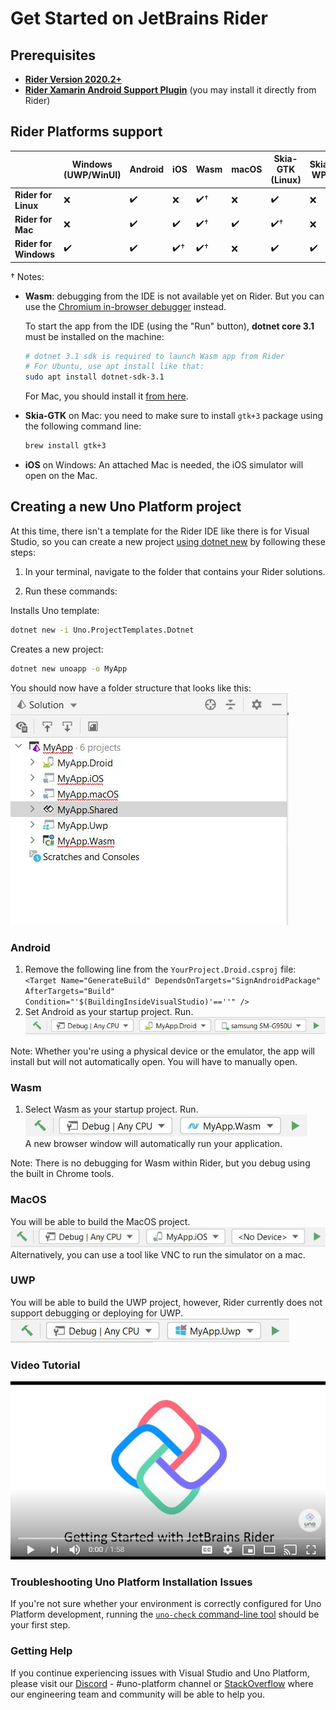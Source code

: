 # Get Started on JetBrains Rider

## Prerequisites
* [**Rider Version 2020.2+**](https://www.jetbrains.com/rider/download/)
* [**Rider Xamarin Android Support Plugin**](https://plugins.jetbrains.com/plugin/12056-rider-xamarin-android-support/) (you may install it directly from Rider)

## Rider Platforms support

|                       | Windows (UWP/WinUI) | Android | iOS  | Wasm | macOS | Skia-GTK (Linux) | Skia-WPF |
| --------------------- | ------------------- | ------- | ---- | ---- | ----- | -------- | -------- |
| **Rider for Linux**   | ❌                   | ✔️       | ❌    | ✔️†   | ❌     | ✔️        | ❌        |
| **Rider for Mac**     | ❌                   | ✔️       | ✔️    | ✔️†   | ✔️     | ✔️†       | ❌        |
| **Rider for Windows** | ✔️                   | ✔️       | ✔️†   | ✔️†   | ❌     | ✔️        | ✔️        |

† Notes:

* **Wasm**: debugging from the IDE is not available yet on Rider.  But you can use the [Chromium in-browser debugger](https://github.com/unoplatform/Uno.Wasm.Bootstrap#how-to-use-the-browser-debugger) instead.

  To start the app from the IDE (using the "Run" button), **dotnet core 3.1** must be installed on the machine:

  ``` bash
  # dotnet 3.1 sdk is required to launch Wasm app from Rider
  # For Ubuntu, use apt install like that:
  sudo apt install dotnet-sdk-3.1
  ```

  For Mac, you should install it [from here](https://dotnet.microsoft.com/download/dotnet-core/thank-you/runtime-aspnetcore-3.1.10-macos-x64-binaries).

* **Skia-GTK** on Mac: you need to make sure to install `gtk+3` package using the following command line:
  
  ```bash
  brew install gtk+3
  ```

* **iOS** on Windows: An attached Mac is needed, the iOS simulator will open on the Mac.

## Creating a new Uno Platform project

At this time, there isn't a template for the Rider IDE like there is for Visual Studio, so you can create a new project
[using dotnet new](get-started-dotnet-new.md) by following these steps:

1. In your terminal, navigate to the folder that contains your Rider solutions.

2. Run these commands:

Installs Uno template:  
```bash
dotnet new -i Uno.ProjectTemplates.Dotnet
```
Creates a new project:  
```bash
dotnet new unoapp -o MyApp
```

You should now have a folder structure that looks like this:  
![rider-folder-structure](Assets/quick-start/rider-folder-structure.JPG)

### Android
1. Remove the following line from the `YourProject.Droid.csproj` file:  
`<Target Name="GenerateBuild" DependsOnTargets="SignAndroidPackage" AfterTargets="Build" Condition="'$(BuildingInsideVisualStudio)'==''" />`
2. Set Android as your startup project. Run.  
![run-android-rider](Assets/quick-start/run-android-rider.JPG)

Note: Whether you're using a physical device or the emulator, the app will install but will not automatically open.
You will have to manually open.

### Wasm
1. Select Wasm as your startup project. Run.  
![run-wasm-rider](Assets/quick-start/run-wasm-rider.JPG)  
A new browser window will automatically run your application.  

Note: There is no debugging for Wasm within Rider, but you debug using the built in Chrome tools. 

### MacOS
You will be able to build the MacOS project.  
![run-ios-rider](Assets/quick-start/run-ios-rider.JPG)  
Alternatively, you can use a tool like VNC to run the simulator on a mac.  

### UWP
You will be able to build the UWP project, however, Rider currently does not support debugging or deploying for UWP.   
![run-uwp-rider](Assets/quick-start/run-uwp-rider.JPG)  


### Video Tutorial

[![Getting Started Rider Video](Assets/rider-cover.JPG)](http://www.youtube.com/watch?v=HgwL0al5bfo)

### Troubleshooting Uno Platform Installation Issues

If you're not sure whether your environment is correctly configured for Uno Platform development, running the [`uno-check` command-line tool](uno-check.md) should be your first step.

### Getting Help

If you continue experiencing issues with Visual Studio and Uno Platform, please visit our [Discord](https://www.platform.uno/discord) - #uno-platform channel or [StackOverflow](https://stackoverflow.com/questions/tagged/uno-platform) where our engineering team and community will be able to help you. 